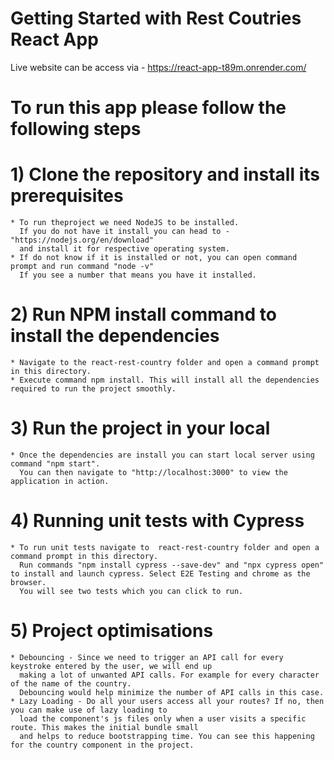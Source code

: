 # Getting Started with Rest Coutries React App
  Live website can be access via - https://react-app-t89m.onrender.com/

# To run this app please follow the following steps

# 1) Clone the repository and install its prerequisites
    * To run theproject we need NodeJS to be installed. 
      If you do not have it install you can head to - "https://nodejs.org/en/download" 
      and install it for respective operating system.
    * If do not know if it is installed or not, you can open command prompt and run command "node -v"
      If you see a number that means you have it installed.
      
# 2) Run NPM install command to install the dependencies
    * Navigate to the react-rest-country folder and open a command prompt in this directory.
    * Execute command npm install. This will install all the dependencies required to run the project smoothly.

# 3) Run the project in your local
    * Once the dependencies are install you can start local server using command "npm start".
      You can then navigate to "http://localhost:3000" to view the application in action.

# 4) Running unit tests with Cypress
    * To run unit tests navigate to  react-rest-country folder and open a command prompt in this directory.
      Run commands "npm install cypress --save-dev" and "npx cypress open" to install and launch cypress. Select E2E Testing and chrome as the browser.
      You will see two tests which you can click to run.

# 5) Project optimisations
    * Debouncing - Since we need to trigger an API call for every keystroke entered by the user, we will end up 
      making a lot of unwanted API calls. For example for every character of the name of the country.
      Debouncing would help minimize the number of API calls in this case.
    * Lazy Loading - Do all your users access all your routes? If no, then you can make use of lazy loading to
      load the component's js files only when a user visits a specific route. This makes the initial bundle small
      and helps to reduce bootstrapping time. You can see this happening for the country component in the project.
